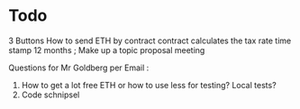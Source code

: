 # Todo 
3 Buttons 
How to send ETH by contract 
contract calculates the tax rate 
time stamp 12 months 
;
Make up a topic proposal meeting 

Questions for Mr Goldberg per Email : 
1) How to get a lot free ETH or how to use less for testing? Local tests?
2) Code schnipsel 

